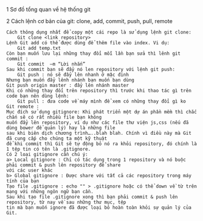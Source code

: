 1 Sơ đồ tổng quan về hệ thống git


2 Cách lệnh cơ bản của git: clone, add, commit, push, pull, remote

	Cách thông dụng nhất để copy một cái repo là sử dụng lệnh git clone:
		Git clone <link repository>
	Lệnh Git add có thể được dùng để thêm file vào index. Vi dụ:
		Git add temp.txt
	Còn bạn muốn lưu lại những thay đổi mỗi lần bạn sửa thì lênh git commit :
		Git commit  –m “Lời nhắn”
	Sau khi commit bạn sẽ đẩy nó len repository với lệnh git push:
		Git push : nó sẽ đẩy lên nhanh ở mặc đinh
	Nhưng bạn muốn đẩy lênh nhánh bạn muốn bạn dùng 
	Git push origin master : đẩy lên nhánh master
	Khi có những thay đổi trên repository thì trước khi thao tác gì trên code bạn nên dùng lệnh:
		Git pull : đưa code về máy mình để xem có những thay đổi gì ko
	Git remote :
	Mục đích sử dụng gitignore: Khi phát triển một dự án phần mềm thì chắc chắn sẽ có rất nhiều file bạn không 
	muốn đẩy lên repository, ví dụ như các file thư viện js,css (nếu đã dùng bower để quản lý) hay là những file 
	sau khi biên dịch chương trình…..blah blah. Chính vì điều này mà Git đã cung cấp cho chúng ta một kỹ thuật 
	để khi commit thì Git sẽ tự động bỏ nó ra khỏi repository, đó chính là 1 tệp tin có tên là .gitignore.
	Có 2 loại gitignore cần chú ý:
	a> Local gitignore : Chỉ có tác dụng trong 1 repository và nó buộc phải commit & push lên repository để share 
	với các user khác
	b> Global gitignore : Được share với tất cả các repository trong máy tính của bạn
	Tạo file .gitignore : echo "" > .gitignore hoặc có thể down về từ trên mạng với những ngôn ngữ bạn cần.
	Sau khi tạo file .gitignore xong thì bạn phải commit & push lên repository, từ nay về sau những thư mục, tệp 
	tin mà bạn muốn ignore đã được loại bỏ hoàn toàn khỏi sự quản lý của Git.
